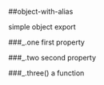 <a name="module_object-with-alias"></a>
##object-with-alias

simple object export

  
<a name="module_object-with-alias.one"></a>
###_.one
first property

  
<a name="module_object-with-alias.two"></a>
###_.two
second property

  
<a name="module_object-with-alias.three"></a>
###_.three()
a function

